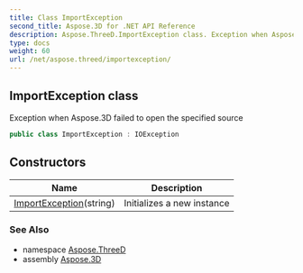 ```yaml
---
title: Class ImportException
second_title: Aspose.3D for .NET API Reference
description: Aspose.ThreeD.ImportException class. Exception when Aspose.3D failed to open the specified source
type: docs
weight: 60
url: /net/aspose.threed/importexception/
---
```

## ImportException class

Exception when Aspose.3D failed to open the specified source

```csharp
public class ImportException : IOException
```

## Constructors

| Name | Description |
| --- | --- |
| [ImportException](importexception/)(string) | Initializes a new instance |

### See Also

* namespace [Aspose.ThreeD](../../aspose.threed/)
* assembly [Aspose.3D](../../)


